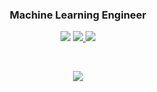 <!-- ![header](header.png) -->
<!-- [![Hits](https://hits.seeyoufarm.com/api/count/incr/badge.svg?url=https%3A%2F%2Fgithub.com%2F0ArchLinux0%2F0archlinux0&count_bg=%2379C83D&title_bg=%23555555&icon=&icon_color=%23E7E7E7&title=hits&edge_flat=false)](https://hits.seeyoufarm.com) -->
<!-- <br> -->
<!-- <p align="center"> -->
<!--   <a href="https://github.com/0ArchLinux0/0archlinux0"><img src="https://github-readme-stats.vercel.app/api?username=0archlinux0&show_icons=true&theme=tokyonight"></img></a> -->
<!-- </p>    -->

<!-- ![Visitor Count](https://profile-counter.glitch.me/0archlinux0/count.svg) -->
<!-- <p align="center"> -->
<!--   <img src="https://img.shields.io/badge/ruby-%23CC342D.svg?style=plastic&logo=ruby&logoColor=white"/>
  <img src="https://img.shields.io/badge/rails-%23CC0000.svg?style=plastic&logo=ruby-on-rails&logoColor=white"/> -->
<!--   <img src="https://img.shields.io/badge/c-%2300599C.svg?style=plastic&logo=c&logoColor=white"/>
  <img src="https://img.shields.io/badge/c++-%2300599C.svg?style=plastic&logo=c%2B%2B&logoColor=white"/>
  <img src="https://img.shields.io/badge/node.js-6DA55F?style=plastic&logo=node.js&logoColor=white"/>
  <img src="https://img.shields.io/badge/javascript-%23323330.svg?style=plastic&logo=javascript&logoColor=%23F7DF1E"/>
  <img src="https://img.shields.io/badge/express.js-%23404d59.svg?style=plastic&logo=express&logoColor=%2361DAFB"/> -->
<!--   <img src="https://img.shields.io/badge/dart-%230175C2.svg?style=plastic&logo=dart&logoColor=white"/> -->
<!--   <img src="https://img.shields.io/badge/Flutter-%2302569B.svg?style=plastic&logo=Flutter&logoColor=white"/> -->
<!--   <img src="https://img.shields.io/badge/python-3670A0?style=plastic&logo=python&logoColor=ffdd54"/> -->
<!--   <img src="https://img.shields.io/badge/numpy-%23013243.svg?style=plastic&logo=numpy&logoColor=white"/> -->
  
<!-- </p> -->
<!-- <p align="center">
  <img src="https://img.shields.io/badge/Red%20Hat-EE0000?style=plastic&logo=redhat&logoColor=white"/>
  <img src="https://img.shields.io/badge/Android-3DDC84?style=plastic&logo=android&logoColor=white"/>
  <img src="https://img.shields.io/badge/VIM-%2311AB00.svg?style=plastic&logo=vim&logoColor=white"/>
  <img src="https://img.shields.io/badge/Arch%20Linux-1793D1?logo=arch-linux&logoColor=fff&style=plastic"/>
  <img src="https://img.shields.io/badge/shell_script-%23121011.svg?style=plastic&logo=gnu-bash&logoColor=white"/>
</p> -->
<!-- <p align="center"> -->
<!--   <img src="https://img.shields.io/badge/apache-%23D42029.svg?style=plastic&logo=apache&logoColor=white"/> -->
<!--   <img src="https://img.shields.io/badge/AWS-%23FF9900.svg?style=plastic&logo=amazon-aws&logoColor=white"/>
  <img src="https://img.shields.io/badge/Cloudflare-F38020?style=plastic&logo=Cloudflare&logoColor=white"/>
  <img src="https://img.shields.io/badge/git-%23F05033.svg?style=plastic&logo=git&logoColor=white"/>
  <img src="https://img.shields.io/badge/gitlab-%23181717.svg?style=plastic&logo=gitlab&logoColor=white"/>
</p>
<p align="center">
  <img src="https://img.shields.io/badge/vuejs-%2335495e.svg?style=plastic&logo=vuedotjs&logoColor=%234FC08D"/>
  <img src="https://img.shields.io/badge/-mocha-%238D6748?style=plastic&logo=mocha&logoColor=white"/>
  <img src="https://img.shields.io/badge/NPM-%23000000.svg?style=plastic&logo=npm&logoColor=white"/>
</p>
<p align="center">
  <img src="https://img.shields.io/badge/MongoDB-%234ea94b.svg?style=plastic&logo=mongodb&logoColor=white"/> -->
<!--   <img src="https://img.shields.io/badge/sqlite-%2307405e.svg?style=plastic&logo=sqlite&logoColor=white"/> -->
<!-- </p>
<p align="center">
  <img src="https://img.shields.io/badge/opencv-%23white.svg?style=plastic&logo=opencv&logoColor=white"/>
  <img src="https://img.shields.io/badge/threejs-black?style=plastic&logo=three.js&logoColor=white"/>
</p> -->
<!-- <h3 align ="center">📞 Contact</h3> -->
<!-- <h3>📞 Contact</h3> -->
<h3 align="center"> Machine Learning Engineer</h3>
<p align="center">
  <a href="mailto:bluebluerize900@gmail.com"><img src="https://img.shields.io/badge/Gmail-D14836?style=plastic&logo=gmail&logoColor=white"/></a>
  <a href="https://www.linkedin.com/in/minjun-park-536ba2213/"><img src="https://img.shields.io/badge/linkedin-%230077B5.svg?style=plastic&logo=linkedin&logoColor=white"/>
  <a href="https://ilikechicken.tistory.com/"><img src="https://img.shields.io/badge/-blog-blue">
</p>
<br>
<p align = "center">
  <a href="https://github.com/0ArchLinux0/0archlinux0">
    <img align='center' src="http://mazassumnida.wtf/api/v2/generate_badge?boj=0archlinux0"></img>
  </a>
</p>
<!-- <br> -->


<!-- <p align ="center"> -->
<!--   <a href="https://ilikechicken.tistory.com/" style="color:white;">visit my blog!</a> -->
<!--   <br><br> -->
<!--   <a href="https://github.com/0ArchLinux0/0archlinux0"> -->
<!--     <img src="https://github-readme-stats.vercel.app/api/top-langs/?username=0archlinux0"></img> -->
<!--    </a> -->
<!--   [![Top Langs]()](https://github.com/anuraghazra/github-readme-stats) -->
<!--   <br>
</p>
</p> -->

<!-- [![MINJUN's GitHub stats](https://github-readme-stats.vercel.app/api?username=0archlinux0)](https://github.com/0ArchLinux0/0archlinux0) -->

<!-- <a href="https://github.com/0ArchLinux0/0archlinux0"><img src="https://github-readme-stats.vercel.app/api?username=0archlinux0"></img></a> -->


